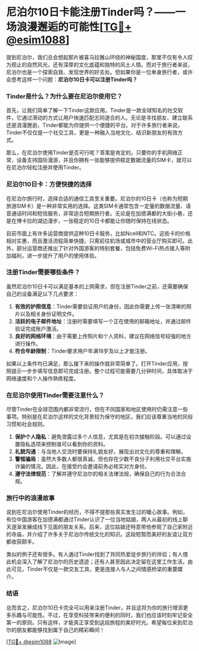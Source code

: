 # 尼泊尔10日卡能注册Tinder吗？——一场浪漫邂逅的可能性[[TG💪+ @esim1088](https://t.me/s/esim1088)]

提到尼泊尔，我们总会想起那片被喜马拉雅山环绕的神秘国度，那里不仅有令人叹为观止的自然风光，还有深厚的文化底蕴和独特的风土人情。而对于旅行者来说，尼泊尔也是一个探索自我、发现世界的好去处。但如果你是一位单身旅行者，或许会思考这样一个问题：**尼泊尔10日卡可以注册Tinder吗？**

### Tinder是什么？为什么要在尼泊尔使用它？

首先，让我们简单了解一下Tinder这款应用。Tinder是一款全球知名的社交软件，它通过滑动的方式让用户快速匹配志同道合的人。无论是寻找朋友、建立联系还是浪漫邂逅，Tinder都能为你提供一个便捷的平台。对于许多旅行者来说，Tinder不仅仅是一个社交工具，更是一种融入当地文化、结识新朋友的有效方式。

那么，在尼泊尔使用Tinder是否可行呢？答案是肯定的。只要你的手机网络正常，设备支持国际漫游，并且你拥有一张能够提供稳定数据流量的SIM卡，就可以在尼泊尔轻松注册并使用Tinder。

### 尼泊尔10日卡：方便快捷的选择

在尼泊尔旅行时，选择合适的通信工具至关重要。尼泊尔的10日卡（也称为短期旅游SIM卡）是一种非常实用的选择。这类SIM卡通常包含一定量的数据流量、语音通话时间和短信服务，非常适合短期旅行者。无论是在加德满都的大街小巷，还是在博卡拉的湖边漫步，一张稳定的10日卡都能让你随时保持在线状态。

目前市面上有许多运营商提供这种10日卡服务，比如Ncell和NTC。这些卡的价格相对实惠，而且激活流程简单快捷。只需前往机场或城市中的营业厅购买即可。此外，部分运营商还推出了针对外国游客的特别套餐，包括免费Wi-Fi热点接入等附加福利，进一步提升了用户的使用体验。

### 注册Tinder需要哪些条件？

虽然尼泊尔10日卡可以满足基本的上网需求，但在注册Tinder之前，还需要确保自己的设备满足以下几点要求：

1. **有效的护照信息**：Tinder需要验证用户的身份，因此你需要上传一张清晰的照片以及相关身份证明文件。
2. **活跃的电子邮件地址**：注册时需要填写一个正在使用的邮箱地址，并通过邮件验证完成账户激活。
3. **良好的网络环境**：由于需要上传照片和个人资料，建议在网络信号较强的地方进行操作。
4. **符合年龄限制**：Tinder要求用户年满18岁及以上才能注册。

如果以上条件均已满足，那么接下来的操作就非常简单了。打开Tinder应用，按照提示一步步填写信息即可完成注册。整个过程可能需要几分钟时间，具体取决于网络速度和个人操作熟练程度。

### 在尼泊尔使用Tinder需要注意什么？

尽管Tinder在全球范围内都非常流行，但在不同国家和地区使用时仍需注意一些事项。特别是在尼泊尔这样的文化背景较为保守的地区，我们应该尊重当地的风俗习惯和社会规则。

1. **保护个人隐私**：避免泄露过多个人信息，尤其是在初次接触阶段。可以通过设置隐私选项来控制谁可以看到你的资料。
2. **礼貌沟通**：与当地人交流时要保持礼貌友好，展现出对文化的尊重和理解。
3. **警惕骗局**：虽然大多数人都很真诚，但也存在少数不良分子利用社交平台实施诈骗的情况。因此，在接受约会邀请前务必核实对方身份。
4. **遵守法律规范**：了解并遵守尼泊尔的相关法律法规，确保自己的行为合法合规。

### 旅行中的浪漫故事

说到在尼泊尔使用Tinder的经历，不得不提那些真实发生过的暖心故事。例如，有位中国游客在加德满都通过Tinder认识了一位当地姑娘，两人从最初的线上聊天逐渐发展成线下见面的朋友关系。后来，这位姑娘还特意带他参观了自己家附近的寺庙，并介绍了许多关于尼泊尔传统文化的知识。这段短暂而美好的友谊让双方都收获颇丰。

类似的例子还有很多。有人通过Tinder找到了共同热爱徒步旅行的伴侣；有人借此机会深入了解了尼泊尔的历史遗迹；还有人甚至因此决定留在这里工作生活。由此可见，Tinder不仅是一款交友工具，更是连接人与人之间情感桥梁的重要媒介。

### 结语

总而言之，尼泊尔10日卡完全可以用来注册Tinder，并且这将为你的旅行增添更多乐趣与可能性。不过，在享受科技带来的便利的同时，我们也应该时刻牢记安全第一的原则。只有这样，才能真正享受到这段旅程的美好时光。希望每位来到尼泊尔的朋友都能够找到属于自己的精彩瞬间！

[[TG💪+ @esim1088](https://t.me/s/esim1088) ![Image](https://i.postimg.cc/4NQfJmqS/Snipaste-2025-05-13-00-14-12.png)]